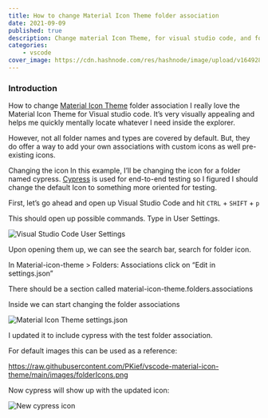 ```yaml
---
title: How to change Material Icon Theme folder association
date: 2021-09-09
published: true
description: Change material Icon Theme, for visual studio code, and folder associations. Choose any icon to display in the file explorer.
categories:
    - vscode
cover_image: https://cdn.hashnode.com/res/hashnode/image/upload/v1649284606138/cfwZqUEmT.png
---
```


### Introduction

How to change [Material Icon Theme](https://marketplace.visualstudio.com/items?itemName=PKief.material-icon-theme) folder association
I really love the Material Icon Theme for Visual studio code. It’s very visually appealing and helps me quickly mentally locate whatever I need inside the explorer.

However, not all folder names and types are covered by default. But, they do offer a way to add your own associations with custom icons as well pre-existing icons.

Changing the icon
In this example, I’ll be changing the icon for a folder named cypress. [Cypress](https://www.cypress.io/) is used for end-to-end testing so I figured I should change the default Icon to something more oriented for testing.

First, let’s go ahead and open up Visual Studio Code and hit `CTRL` + `SHIFT` + `p`

This should open up possible commands. Type in User Settings.

![Visual Studio Code User Settings](https://cdn.hashnode.com/res/hashnode/image/upload/v1649284606138/cfwZqUEmT.png)

Upon opening them up, we can see the search bar, search for folder icon.

In Material-icon-theme > Folders: Associations click on “Edit in settings.json”

There should be a section called material-icon-theme.folders.associations

Inside we can start changing the folder associations

![Material Icon Theme settings.json](https://cdn.hashnode.com/res/hashnode/image/upload/v1649284607345/pUIDovuTs2.png)

I updated it to include cypress with the test folder association.

For default images this can be used as a reference:

https://raw.githubusercontent.com/PKief/vscode-material-icon-theme/main/images/folderIcons.png

Now cypress will show up with the updated icon:

![New cypress icon](https://cdn.hashnode.com/res/hashnode/image/upload/v1649284608477/uEhtI5S_q.png)
